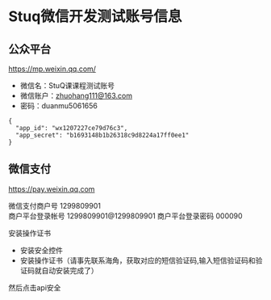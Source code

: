 # Stuq微信开发测试账号信息


## 公众平台

https://mp.weixin.qq.com/

- 微信名：StuQ课课程测试账号
- 微信账户：zhuohang111@163.com
- 密码：duanmu5061656


```
{
  "app_id": "wx1207227ce79d76c3", 
  "app_secret": "b1693148b1b26318c9d8224a17ff0ee1"
}
```


## 微信支付

https://pay.weixin.qq.com


微信支付商户号    1299809901  
商户平台登录帐号    1299809901@1299809901
商户平台登录密码    000090  


安装操作证书

- 安装安全控件
- 安装操作证书（请事先联系海角，获取对应的短信验证码,输入短信验证码和验证码就自动安装完成了）

然后点击api安全
